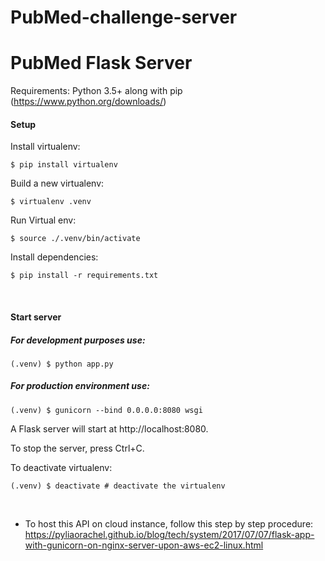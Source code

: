 # PubMed-challenge-server

# PubMed Flask Server
Requirements: Python 3.5+ along with pip (https://www.python.org/downloads/)

#### Setup

Install virtualenv:
```
$ pip install virtualenv
```

Build a new virtualenv:
```
$ virtualenv .venv
```

Run Virtual env:
```
$ source ./.venv/bin/activate
```

Install dependencies:
```
$ pip install -r requirements.txt
```

<br>

#### Start server

##### For development purposes use:
```
(.venv) $ python app.py
```

##### For production environment use:
```
(.venv) $ gunicorn --bind 0.0.0.0:8080 wsgi
```

A Flask server will start at http://localhost:8080. 

To stop the server, press Ctrl+C.


To deactivate virtualenv:
```
(.venv) $ deactivate # deactivate the virtualenv
```
<br>

- To host this API on cloud instance, follow this step by step procedure: https://pyliaorachel.github.io/blog/tech/system/2017/07/07/flask-app-with-gunicorn-on-nginx-server-upon-aws-ec2-linux.html